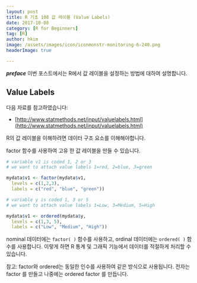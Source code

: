 ```yaml
---
layout: post  
title: R 기초 108 값 레이블 (Value Labels)  
date: 2017-10-08  
category: [R for Beginners]  
tag: [R]  
author: hkim  
image: /assets/images/icon/iconmonstr-monitoring-6-240.png
headerImage: true

---
```


***preface*** 이번 포스트에서는 R에서 값 레이블을 설정하는 방법에 대하여 설명합니다.

## Value Labels

다음 자료를 참고하였습니다:  
- [http://www.statmethods.net/input/valuelabels.html](http://www.statmethods.net/input/valuelabels.html)


R의 값 레이블을 이해하려면 데이터 구조 요소를 이해해야합니다.

factor 함수를 사용하여 고유 한 값 레이블을 만들 수 있습니다.


```r
# variable v1 is coded 1, 2 or 3
# we want to attach value labels 1=red, 2=blue, 3=green

mydata$v1 <- factor(mydata$v1,
  levels = c(1,2,3),
  labels = c("red", "blue", "green"))
```

```r
# variable y is coded 1, 3 or 5
# we want to attach value labels 1=Low, 3=Medium, 5=High

mydata$v1 <- ordered(mydata$y,
  levels = c(1,3, 5),
  labels = c("Low", "Medium", "High"))
```

nominal 데이터에는 `factor( )` 함수를 사용하고, ordinal 데이터에는 `ordered( )` 함수를 사용합니다. 이렇게 하면 R 통계 및 그래픽 기능에서 데이터를 적절하게 처리할 수 있습니다.

참고: factor와 ordered는 동일한 인수를 사용하여 같은 방식으로 사용됩니다. 전자는 factor 를 만들고 나중에는 ordered factor 를 만듭니다.
